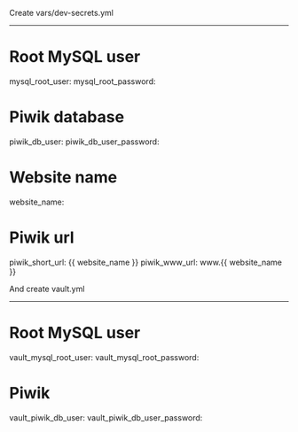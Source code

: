 Create vars/dev-secrets.yml

---
# Root MySQL user
mysql_root_user:
mysql_root_password:

# Piwik database
piwik_db_user:
piwik_db_user_password:

# Website name
website_name:

# Piwik url
piwik_short_url: {{ website_name }}
piwik_www_url: www.{{ website_name }}


And create vault.yml

---
# Root MySQL user
vault_mysql_root_user:
vault_mysql_root_password:

# Piwik
vault_piwik_db_user:
vault_piwik_db_user_password:
